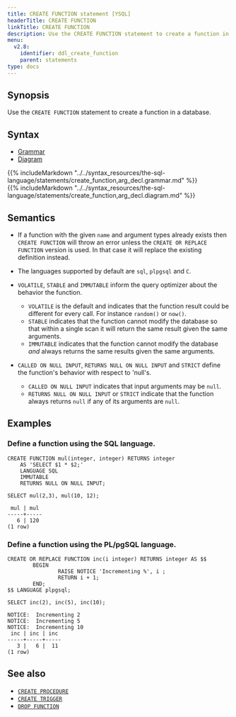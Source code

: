 ```yaml
---
title: CREATE FUNCTION statement [YSQL]
headerTitle: CREATE FUNCTION
linkTitle: CREATE FUNCTION
description: Use the CREATE FUNCTION statement to create a function in a database.
menu:
  v2.8:
    identifier: ddl_create_function
    parent: statements
type: docs
---
```


## Synopsis

Use the `CREATE FUNCTION` statement to create a function in a database.

## Syntax

<ul class="nav nav-tabs nav-tabs-yb">
  <li >
    <a href="#grammar" class="nav-link active" id="grammar-tab" data-toggle="tab" role="tab" aria-controls="grammar" aria-selected="true">
      <i class="fas fa-file-alt" aria-hidden="true"></i>
      Grammar
    </a>
  </li>
  <li>
    <a href="#diagram" class="nav-link" id="diagram-tab" data-toggle="tab" role="tab" aria-controls="diagram" aria-selected="false">
      <i class="fas fa-project-diagram" aria-hidden="true"></i>
      Diagram
    </a>
  </li>
</ul>

<div class="tab-content">
  <div id="grammar" class="tab-pane fade show active" role="tabpanel" aria-labelledby="grammar-tab">
  {{% includeMarkdown "../../syntax_resources/the-sql-language/statements/create_function,arg_decl.grammar.md" %}}
  </div>
  <div id="diagram" class="tab-pane fade" role="tabpanel" aria-labelledby="diagram-tab">
  {{% includeMarkdown "../../syntax_resources/the-sql-language/statements/create_function,arg_decl.diagram.md" %}}
  </div>
</div>

## Semantics

- If a function with the given `name` and argument types already exists then `CREATE FUNCTION` will throw an error unless the `CREATE OR REPLACE FUNCTION` version is used. In that case it will replace the existing definition instead.

- The languages supported by default are `sql`, `plpgsql` and `C`.

- `VOLATILE`, `STABLE` and `IMMUTABLE` inform the query optimizer about the behavior the function.
    - `VOLATILE` is the default and indicates that the function result could be different for every call. For instance `random()` or `now()`.
    - `STABLE` indicates that the function cannot modify the database so that within a single scan it will return the same result given the same arguments.
    - `IMMUTABLE` indicates that the function cannot modify the database _and_ always returns the same results given the same arguments.

- `CALLED ON NULL INPUT`, `RETURNS NULL ON NULL INPUT` and `STRICT` define the function's behavior with respect to 'null's.
    - `CALLED ON NULL INPUT` indicates that input arguments may be `null`.
    - `RETURNS NULL ON NULL INPUT` or `STRICT` indicate that the function always returns `null` if any of its arguments are `null`.

## Examples

### Define a function using the SQL language.

```plpgsql
CREATE FUNCTION mul(integer, integer) RETURNS integer
    AS 'SELECT $1 * $2;'
    LANGUAGE SQL
    IMMUTABLE
    RETURNS NULL ON NULL INPUT;

SELECT mul(2,3), mul(10, 12);
```

```
 mul | mul
-----+-----
   6 | 120
(1 row)
```

### Define a function using the PL/pgSQL language.

```plpgsql
CREATE OR REPLACE FUNCTION inc(i integer) RETURNS integer AS $$
        BEGIN
                RAISE NOTICE 'Incrementing %', i ;
                RETURN i + 1;
        END;
$$ LANGUAGE plpgsql;

SELECT inc(2), inc(5), inc(10);
```

```
NOTICE:  Incrementing 2
NOTICE:  Incrementing 5
NOTICE:  Incrementing 10
 inc | inc | inc
-----+-----+-----
   3 |   6 |  11
(1 row)
```

## See also

- [`CREATE PROCEDURE`](../ddl_create_procedure)
- [`CREATE TRIGGER`](../ddl_create_trigger)
- [`DROP FUNCTION`](../ddl_drop_function)
